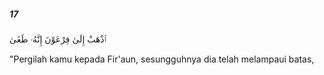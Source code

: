 ##### 17

<span class="ayah">ٱذْهَبْ إِلَىٰ فِرْعَوْنَ إِنَّهُۥ طَغَىٰ</span>

<span class="ayah_translation">"Pergilah kamu kepada Fir'aun, sesungguhnya dia telah melampaui batas,</span>
